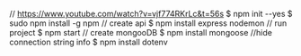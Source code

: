 // https://www.youtube.com/watch?v=vjf774RKrLc&t=56s
$ npm init --yes
$ sudo npm install -g npm
// create api
$ npm install express nodemon
// run project
$ npm start
// create mongooDB
$ npm install mongoose
//hide connection string info
$ npm install dotenv